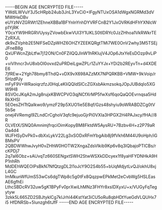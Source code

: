 -----BEGIN AGE ENCRYPTED FILE-----
YWdlLWVuY3J5cHRpb24ub3JnL3YxCi0+IFgyNTUxOSA1dWgxNGRMd3dVMWtHeDBv
eUYzNVZGRWt1ZEhneXBBa1BFYnlnYnhDYVRFCnB2Y1JxOVRKdHFhYXNlcWp1YjRK
Y0cxYW9HRGRVUysyZVowbEkwVUl3Y1UKLS0tIDRYc0JzZHhoa1VkRWkrTEZzRXJL
dk9xZVphb2E5NlFSeDZpWHZ6OHZYZEEKQRgtTMi7WE0OnV2why3M5TSEjJFneB8g
QxUFWcnZjbLtfw7j12ON/Cn0FZilQQJlnW1hRKlujV4JOp6JtxYeEsDOzp9vLiP0
+viVlhncr3vU8xbOl0ovxd2uPRDeiLgwZPLr1ZuYYJx+YDi2b2REyvTn+d4XDEE6
7jfREw+2Ygh78bmy8ThdQ+vDX9vX698AZzMX7NPQRKBB+VMW+9kVoip/r5HzdPJy
mFyF9V+WRaoiqrzfzJ0HqLeKliQQIdSlCcZGXsbAkmzsokqJOpJUBdqIo5XGW9H8
8SVOcJKqA2mJg8rujxKBWCPVO3qjNCfXrMP5fwXsf6qoQaQOEvrnqsa5HdRkXHSl
5EOesZHTtQaIkwo9/ymzF29p5XUO1ie5E8qf/Gzs48shyiu9oWRABDZCg0tV5bSe
onej4VRemgI9ZLndCrCghoV3qfc9ejuoGjrPi0VXIa3HPGX2H4PAJxcy/fHA//8R
OLVEtX/SNQ0AmnimjfrqciOimKopyBM8FktdW5AysRU+7Bzbv4H+z2P79aROa4d4
WJFHSyDvPk0+dbXxLykV22Lg3xSODxRFmYbgAib8j9fVkh6M44U9oHph/iGBMsPV
2QBDWWhwJvyH0vZHhW0HOTW2XngaZdsVIkib9Kp6v8q3IQbajoPTlCBs/rcKPDj7
2q7aI6Obz+sAUvqTz660SENgxtSWH2StwWSXkDDcyex1f8yaHFYDNHkA9HP1nhRh
MdDEhWQEOIPsBkN7NfQtzgDL2I1oJcY9O2S4b55+bUqMdjytLvQJ/okhU8xjL4GC
lmMkunWfUmS53wCs6dgTWp8c5g0tFx8QqzpwEPkMet2eCvbWg5HSLEasAE6gfhEi
LthcSBDcRV32uw5gK1BPyFv0prXwiLhMNz3FHYr8xsIDXyxU+x/VUGyFqTegytyw
3zkk5L665ZD2SBJtyklCg7kIJrhl44KstYat3iCU5oRu8qbHDtYueGdVLQUHx7i5
HfDNRSb+5lunzgh6tJfF
-----END AGE ENCRYPTED FILE-----
